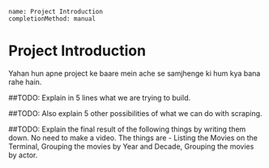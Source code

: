 ```ngMeta
name: Project Introduction
completionMethod: manual
```

# Project Introduction

Yahan hun apne project ke baare mein ache se samjhenge ki hum kya bana rahe hain.

##TODO: Explain in 5 lines what we are trying to build.

##TODO: Also explain 5 other possibilities of what we can do with scraping.

##TODO: Explain the final result of the following things by writing them down. No need to make a video. The things are - Listing the Movies on the Terminal, Grouping the movies by Year and Decade, Grouping the movies by actor.
